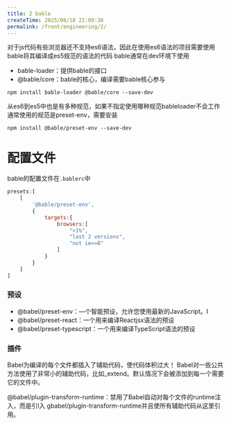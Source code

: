 ```yaml
---
title: 2 bable
createTime: 2025/06/18 21:09:36
permalink: /front/engineering/2/
---
```

对于js代码有些浏览器还不支持es6语法，因此在使用es6语法的项目需要使用bable将其编译成es5规范的语法的代码
bable通常在dev环境下使用

- bable-loader：提供bable的接口
- @bable/core：bable的核心，编译需要bable核心参与
```shell
npm install bable-loader @bable/core --save-dev
```

从es6到es5中也是有多种规范，如果不指定使用哪种规范bableloader不会工作
通常使用的规范是preset-env，需要安装
```shell
npm install @bable/preset-env --save-dev
```

# 配置文件

bable的配置文件在`.bablerc`中
```js
presets:[
	[
		'@bable/preset-env',
		{
			targets:{
				browsers:[
					">1%",
					"last 2 versions",
					"not ie<=8"
				]
			}
		}
	]
]
```

### 预设
- @babel/preset-env：—个智能预设，允许您使用最新的JavaScript。I
- @babel/preset-react：一个用来编译Reactjsx语法的预设
- @babel/preset-typescript：一个用来编译TypeScript语法的预设

### 插件
Babel为编译的每个文件都插入了辅助代码，使代码体积过大！
Babel对一些公共方法使用了非常小的辅助代码，比如_extend。默认情况下会被添加到每一个需要它的文件中。

@babel/plugin-transform-runtime：禁用了Babel自动对每个文件的runtime注入，而是引l入
gbabel/plugin-transform-runtime并且使所有辅助代码从这里引用。
